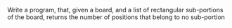 Write a program, that, given a board, and a list of rectangular sub-portions of the board, returns the number of positions that belong to no sub-portion